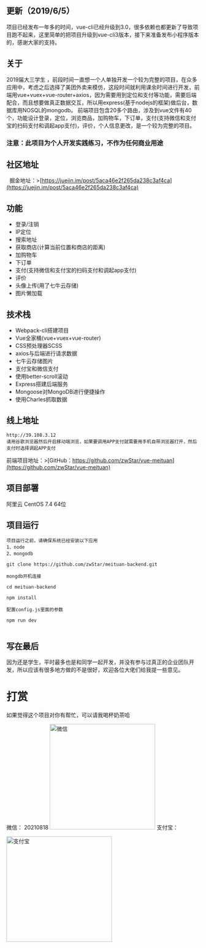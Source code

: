 ## 更新（2019/6/5） ##
项目已经发布一年多的时间，vue-cli已经升级到3.0，很多依赖也都更新了导致项目跑不起来，这里简单的把项目升级到vue-cli3版本，接下来准备发布小程序版本的，感谢大家的支持。


## 关于 ##
2019届大三学生
，前段时间一直想一个人单独开发一个较为完整的项目，在众多应用中，考虑之后选择了美团外卖来模仿，这段时间就利用课余时间进行开发，前端用vue+vuex+vue-router+axios，因为需要用到定位和支付等功能，需要后端配合，而且想要做真正数据交互，所以用express(基于nodejs的框架)做后台，数据库用NOSQL的mongodb。 前端项目包含20多个路由，涉及到vue文件有40个，功能设计登录，定位，浏览商品，加购物车，下订单，支付(支持微信和支付宝的扫码支付和调起app支付)，评价，个人信息更改，是一个较为完整的项目。

### 注意：此项目为个人开发实践练习，不作为任何商业用途

## 社区地址
   掘金地址：>[https://juejin.im/post/5aca46e2f265da238c3af4ca](https://juejin.im/post/5aca46e2f265da238c3af4ca)
   
## 功能 ##
- 登录/注销
- IP定位
- 搜索地址
- 获取商店(计算当前位置和商店的距离)
- 加购物车
- 下订单
- 支付(支持微信和支付宝的扫码支付和调起app支付)
- 评价
- 头像上传(用了七牛云存储)
- 图片懒加载


## 技术栈 ##
- Webpack-cli搭建项目
- Vue全家桶(vue+vuex+vue-router)
- CSS预处理器SCSS
- axios与后端进行请求数据
- 七牛云存储图片
- 支付宝和微信支付
- 使用better-scroll滚动
- Express搭建后端服务
- Mongoose对MongoDB进行便捷操作
- 使用Charles抓取数据


## 线上地址 ##
    http://39.108.3.12
    请用谷歌浏览器然后开启移动端浏览，如果要调用APP支付就需要用手机自带浏览器打开，然后支付时选择调起APP支付

前端项目地址：>[GitHub：https://github.com/zwStar/vue-meituan](https://github.com/zwStar/vue-meituan)

## 项目部署

阿里云 CentOS 7.4 64位

## 项目运行

```
项目运行之前，请确保系统已经安装以下应用
1、node
2、mongodb
```

```
git clone https://github.com/zwStar/meituan-backend.git

mongdb开机连接

cd meituan-backend

npm install

配置config.js里面的参数

npm run dev


```

## 写在最后 ##
因为还是学生，平时最多也是和同学一起开发，并没有参与过真正的企业团队开发，所以应该有很多地方做的不是很好，欢迎各位大佬们给我提一些意见。


# 打赏
如果觉得这个项目对你有帮忙，可以请我喝杯奶茶哈

微信：
20210818
<img src="https://github.com/zwStar/vue-meituan/blob/v2.0/screenshots/weChat.jpg" width="275" alt="微信"/>
支付宝：

<img src="https://github.com/zwStar/vue-meituan/blob/v2.0/screenshots/alipay.jpg" width="275" alt="支付宝"/>






